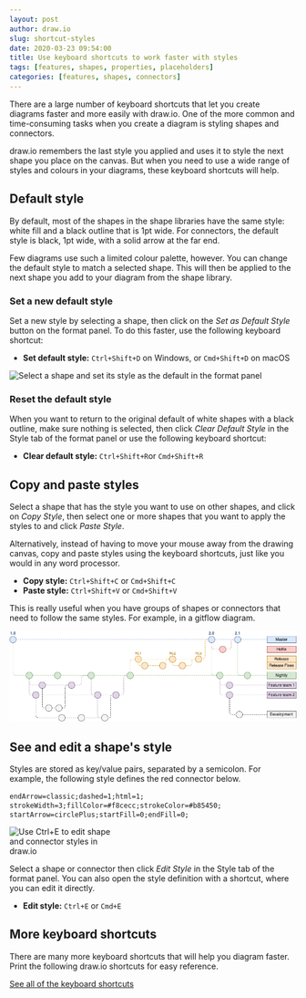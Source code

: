 ```yaml
---
layout: post
author: draw.io
slug: shortcut-styles
date: 2020-03-23 09:54:00
title: Use keyboard shortcuts to work faster with styles
tags: [features, shapes, properties, placeholders]
categories: [features, shapes, connectors]
---
```


There are a large number of keyboard shortcuts that let you create diagrams faster and more easily with draw.io. One of the more common and time-consuming tasks when you create a diagram is styling shapes and connectors.

draw.io remembers the last style you applied and uses it to style the next shape you place on the canvas. But when you need to use a wide range of styles and colours in your diagrams, these keyboard shortcuts will help.

## Default style

By default, most of the shapes in the shape libraries have the same style: white fill and a black outline that is 1pt wide. For connectors, the default style is black, 1pt wide, with a solid arrow at the far end.

Few diagrams use such a limited colour palette, however. You can change the default style to match a selected shape. This will then be applied to the next shape you add to your diagram from the shape library.

### Set a new default style

Set a new style by selecting a shape, then click on the _Set as Default Style_ button on the format panel. To do this faster, use the following keyboard shortcut:

* **Set default style:** ``Ctrl+Shift+D`` on Windows, or ``Cmd+Shift+D`` on macOS

<img src="/assets/img/blog/set-default-style.png" style="max-width:100%;height:auto;" alt="Select a shape and set its style as the default in the format panel">

### Reset the default style

When you want to return to the original default of white shapes with a black outline, make sure nothing is selected, then click _Clear Default Style_ in the Style tab of the format panel or use the following keyboard shortcut:

* **Clear default style:** ``Ctrl+Shift+R``or ``Cmd+Shift+R``

## Copy and paste styles

Select a shape that has the style you want to use on other shapes, and click on _Copy Style_, then select one or more shapes that you want to apply the styles to and click _Paste Style_.

Alternatively, instead of having to move your mouse away from the drawing canvas, copy and paste styles using the keyboard shortcuts, just like you would in any word processor.

* **Copy style:** ``Ctrl+Shift+C`` or ``Cmd+Shift+C``
* **Paste style:** ``Ctrl+Shift+V`` or ``Cmd+Shift+V``

This is really useful when you have groups of shapes or connectors that need to follow the same styles. For example, in a gitflow diagram.

<img src="/assets/img/blog/gitflow-example.png" style="max-width:100%;height:auto;" alt="Use style keyboard shortcuts in draw.io create gitflow diagrams faster">


## See and edit a shape's style

Styles are stored as key/value pairs, separated by a semicolon. For example, the following style defines the red connector below.
```
endArrow=classic;dashed=1;html=1;
strokeWidth=3;fillColor=#f8cecc;strokeColor=#b85450;
startArrow=circlePlus;startFill=0;endFill=0;
```
<img src="/assets/img/blog/red-arrow-example.png" style="width=100%;max-width:200px;height:auto;" alt="Use Ctrl+E to edit shape and connector styles in draw.io">

Select a shape or connector then click _Edit Style_ in the Style tab of the format panel. You can also open the style definition with a shortcut, where you can edit it directly.

* **Edit style:** ``Ctrl+E`` or ``Cmd+E``


## More keyboard shortcuts

There are many more keyboard shortcuts that will help you diagram faster. Print the following draw.io shortcuts for easy reference.

[See all of the keyboard shortcuts](https://app.diagrams.net/shortcuts.svg)
